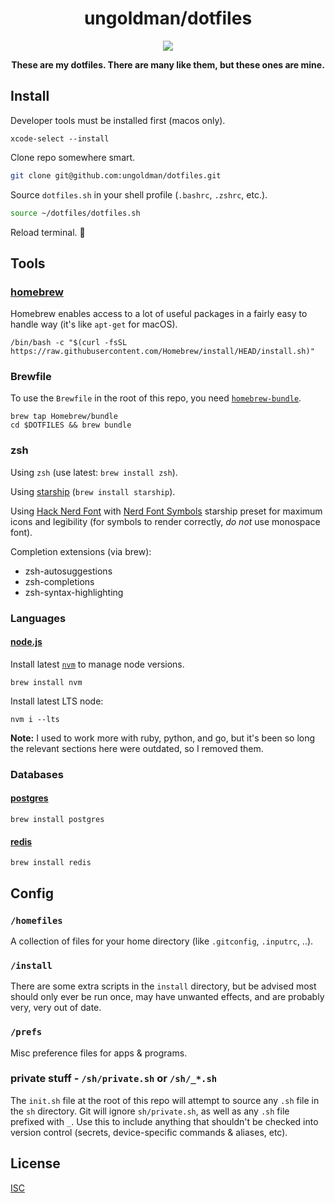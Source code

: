 <div align='center'>

# ungoldman/dotfiles

![](https://49.media.tumblr.com/8037b4adc4528f816a87eab93bbb1805/tumblr_np8i3bXp5g1qzdg48o1_500.gif)

**These are my dotfiles. There are many like them, but these ones are mine.**

</div>

## Install

Developer tools must be installed first (macos only).

```
xcode-select --install
```

Clone repo somewhere smart.

```sh
git clone git@github.com:ungoldman/dotfiles.git
```

Source `dotfiles.sh` in your shell profile (`.bashrc`, `.zshrc`, etc.).

```sh
source ~/dotfiles/dotfiles.sh
```

Reload terminal. 🚀

## Tools

### [homebrew](http://brew.sh)

Homebrew enables access to a lot of useful packages in a fairly easy to handle way (it's like `apt-get` for macOS).

```
/bin/bash -c "$(curl -fsSL https://raw.githubusercontent.com/Homebrew/install/HEAD/install.sh)"
```

### Brewfile

To use the `Brewfile` in the root of this repo, you need [`homebrew-bundle`](https://github.com/Homebrew/homebrew-bundle).

```
brew tap Homebrew/bundle
cd $DOTFILES && brew bundle
```

### zsh

Using `zsh` (use latest: `brew install zsh`).

Using [starship](https://starship.rs/) (`brew install starship`).

Using [Hack Nerd Font](https://www.nerdfonts.com/font-downloads) with [Nerd Font Symbols](https://starship.rs/presets/#nerd-font-symbols) starship preset for maximum icons and legibility (for symbols to render correctly, _do not_ use monospace font).

Completion extensions (via brew):

- zsh-autosuggestions
- zsh-completions
- zsh-syntax-highlighting

### Languages

#### [node.js](http://nodejs.org)

Install latest [`nvm`](https://github.com/creationix/nvm) to manage node versions.

```
brew install nvm
```

Install latest LTS node:

```
nvm i --lts
```

**Note:** I used to work more with ruby, python, and go, but it's been so long the relevant sections here were outdated, so I removed them.

### Databases

#### [postgres](http://www.postgresql.org/)

```
brew install postgres
```

#### [redis](http://redis.io/)

```
brew install redis
```

## Config

### `/homefiles`

A collection of files for your home directory (like `.gitconfig`, `.inputrc`, ..).

### `/install`

There are some extra scripts in the `install` directory, but be advised most should only ever be run once, may have unwanted effects, and are probably very, very out of date.

### `/prefs`

Misc preference files for apps & programs.

### private stuff - `/sh/private.sh` or `/sh/_*.sh`

The `init.sh` file at the root of this repo will attempt to source any `.sh` file in the `sh` directory. Git will ignore `sh/private.sh`, as well as any `.sh` file prefixed with `_`. Use this to include anything that shouldn't be checked into version control (secrets, device-specific commands & aliases, etc).

## License

[ISC](LICENSE.md)
